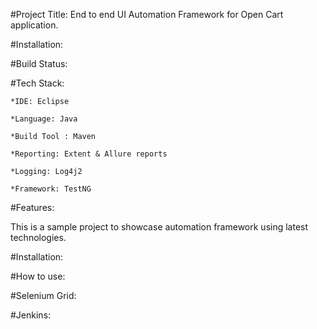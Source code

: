 #Project Title: End to end UI Automation Framework for Open Cart application.


#Installation:


#Build Status:


#Tech Stack:

    *IDE: Eclipse

    *Language: Java

    *Build Tool : Maven

    *Reporting: Extent & Allure reports

    *Logging: Log4j2

    *Framework: TestNG

    




#Features:

This is a sample project to showcase automation framework using latest technologies.


#Installation:


#How to use:

#Selenium Grid:

#Jenkins:


